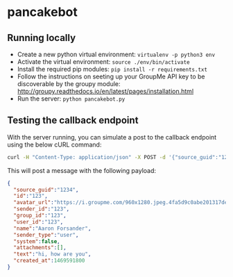 # pancakebot

## Running locally

- Create a new python virtual environment: `virtualenv -p python3 env`
- Activate the virtual environment: `source ./env/bin/activate`
- Install the required pip modules: `pip install -r requirements.txt`
- Follow the instructions on seeting up your GroupMe API key to be discoverable by the groupy module: http://groupy.readthedocs.io/en/latest/pages/installation.html
- Run the server: `python pancakebot.py`

## Testing the callback endpoint

With the server running, you can simulate a post to the callback endpoint using the below cURL command:

```bash
curl -H "Content-Type: application/json" -X POST -d '{"source_guid":"1234","id":"123","avatar_url":"https://i.groupme.com/960x1280.jpeg.4fa5d9c0abe201317de622000a668db8","sender_id":"123","group_id":"123","user_id":"123","name":"Aaron Forsander","sender_type":"user","system":false,"attachments":[],"text":"hi, how are you","created_at":1469591800}' http://127.0.0.1:5555/pancakebot
```

This will post a message with the following payload:

```json
{
  "source_guid":"1234",
  "id":"123",
  "avatar_url":"https://i.groupme.com/960x1280.jpeg.4fa5d9c0abe201317de622000a668db8",
  "sender_id":"123",
  "group_id":"123",
  "user_id":"123",
  "name":"Aaron Forsander",
  "sender_type":"user",
  "system":false,
  "attachments":[],
  "text":"hi, how are you",
  "created_at":1469591800
}
```
